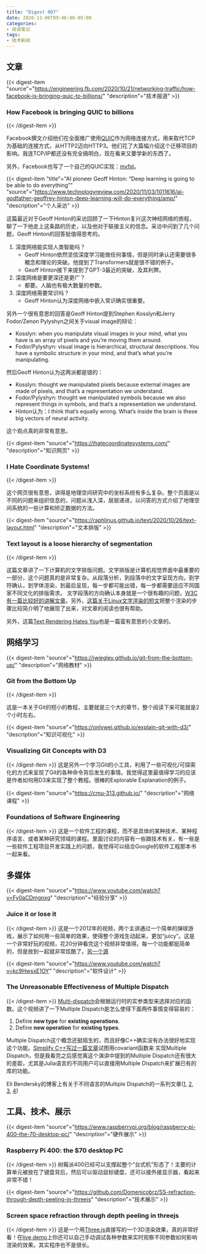 ```yaml
---
title: "Digest 007"
date: 2020-11-06T09:46:06-05:00
categories: 
- 阅读笔记
tags:
- 技术新闻
---
```


## 文章

{{< digest-item "source"="https://engineering.fb.com/2020/10/21/networking-traffic/how-facebook-is-bringing-quic-to-billions/" "description"="技术报道" >}}
### How Facebook is bringing QUIC to billions
{{< /digest-item >}}


Facebook撰文介绍他们在全面推广使用[QUIC](https://quicwg.org/)作为网络连接方式，用来取代TCP为基础的连接方式，从HTTP2迈向HTTP3。他们花了大篇幅介绍这个迁移项目的影响。我连TCP/IP都还没有完全搞明白，现在看来又要学新的东西了。

另外，Facebook也写了一个自己的QUIC实现：[mvfst](https://github.com/facebookincubator/mvfst)。

{{< digest-item "title"="AI pioneer Geoff Hinton: “Deep learning is going to be able to do everything”" "source"="https://www.technologyreview.com/2020/11/03/1011616/ai-godfather-geoffrey-hinton-deep-learning-will-do-everything/amp/" "description"="个人采访" >}}

这篇最近对于Geoff Hinton的采访回顾了一下Hinton复兴这次神经网络的旅程，聊了一下他走上这条路的历史，以及他对于联接主义的信念。采访中问到了几个问题，Geoff Hinton的回答挺值得思考的。

1. 深度网络能实现人类智能吗？
   * Geoff Hinton依然坚信深度学习能做任何事情，但是同时承认还需要很多概念和理论的突破。他提到了Transformers就是很不错的例子。
   * Geoff Hinton接下来提到了GPT-3最近的突破，及其利弊。
2. 深度网络是要更深还是更广？
   * 都要。人脑也有极大数量的参数。
3. 深度网络需要常识吗？
   * Geoff Hinton认为深度网络中嵌入常识确实很重要。

另外一个很有意思的回答是Geoff Hinton提到Stephen Kosslyn和Jerry Fodor/Zenon Pylyshyn之间关于visual image的辩论：

* Kosslyn: when you manipulate visual images in your mind, what you have is an array of pixels and you’re moving them around.
* Fodor/Pylyshyn: visual image is hierarchical, structural descriptions. You have a symbolic structure in your mind, and that’s what you’re manipulating.

然后Geoff Hinton认为这两派都是错的：
* Kosslyn: thought we manipulated pixels because external images are made of pixels, and that’s a representation we understand.
* Fodor/Pylyshyn: thought we manipulated symbols because we also represent things in symbols, and that’s a representation we understand.
* Hinton认为：I think that’s equally wrong. What’s inside the brain is these big vectors of neural activity.

这个观点真的非常有意思。

{{< digest-item "source"="https://ihatecoordinatesystems.com/" "description"="知识网页" >}}

### I Hate Coordinate Systems!
{{< /digest-item >}}


这个网页很有意思，讲得是地理空间研究中的坐标系统有多么复杂。整个页面是以不同的问题来组织信息的，问题从浅入深，层层递进，以问答的方式介绍了地理空间系统的一些计算和矫正数据的方法。

{{< digest-item "source"="https://raphlinus.github.io/text/2020/10/26/text-layout.html" "description"="文本排版" >}}
### Text layout is a loose hierarchy of segmentation
{{< /digest-item >}}

这篇文章讲了一下计算机的文字排版问题。文字排版是计算机视觉界面中最重要的一部分，这个问题真的是非常复杂。从段落分析，到段落中的文字呈现方向，到字符确认，到字体渲染，到最后呈现，每一步都可能出错，每一步都需要适应不同国家不同文化的排版需求。 文字段落的方向确认本身就是一个很有趣的问题，[W3C有一篇比较好的讲解文章](https://www.w3.org/International/articles/inline-bidi-markup/uba-basics)。另外，[这篇关于Linux文字渲染的短文](https://mrandri19.github.io/2019/07/24/modern-text-rendering-linux-overview.html)把整个渲染的步骤比较简介明了地展现了出来，对文章的阅读也很有帮助。

另外，这篇[Text Rendering Hates You](https://gankra.github.io/blah/text-hates-you/)也是一篇蛮有意思的小文章的。

## 网络学习

{{< digest-item "source"="https://jwiegley.github.io/git-from-the-bottom-up/" "description"="网络教材" >}}
### Git from the Bottom Up
{{< /digest-item >}}

这是一本关于Git的短小的教程，主要就是三个大的章节，整个阅读下来可能就是2个小时左右。

{{< digest-item "source"="https://onlywei.github.io/explain-git-with-d3/" "description"="知识可视化" >}}
### Visualizing Git Concepts with D3
{{< /digest-item >}}
这是另外一个学习Git的小工具，利用了一些可视化/可探索化的方式来呈现了Git的各种命令背后发生的事情。我觉得这里最值得学习的应该是作者如何用D3来实现了整个教程。很棒的Explorable Explanation的例子。

{{< digest-item "source"="https://cmu-313.github.io/" "description"="网络课程" >}}
### Foundations of Software Engineering
{{< /digest-item >}}
这是一个软件工程的课程，而不是具体的某种技术、某种程序语言、或者某种研究领域的课程。里面讨论的内容有一些跟技术有关，有一些是一些软件工程项目开发实践上的问题，我觉得可以结合Google的软件工程那本书一起来看。

## 多媒体

{{< digest-item "source"="https://www.youtube.com/watch?v=Fy0aCDmgnxg" "description"="经验分享" >}}
### Juice it or lose it
{{< /digest-item >}}
这是一个2012年的视频，两个主讲通过一个简单的弹球游戏，展示了如何用一些简单的效果，使得整个游戏生动起来，更加“juicy”。这是一个非常好玩的视频，花20分钟看完这个视频非常值得。每一个功能都挺简单的，但是放到一起就非常炫酷了。[另一个源](https://www.gdcvault.com/play/1016487/Juice-It-or-Lose)

{{< digest-item "source"="https://www.youtube.com/watch?v=kc9HwsxE1OY" "description"="软件设计" >}}
### The Unreasonable Effectiveness of Multiple Dispatch
{{< /digest-item >}}
[Multi-dispatch](https://en.wikipedia.org/wiki/Multiple_dispatch)会根据运行时的实参类型来选择对应的函数。这个视频讲了一下Multiple Dispatch是怎么使得下面两件事情变得容易的：
1. Define **new type** for **existing operations**.
2. Define **new operation** for **existing types**.

Multiple Dispatch这个概念还挺陌生的，而且好像C++确实没有办法很好地实现这个功能。[Simplify C++写过一篇文章](https://arne-mertz.de/2019/10/multiple-dispatch-over-covariant-functions/)试图用covariant函数来
实现Multiple Dispatch，但是我看完之后感觉离这个演讲中提到的Multiple Dispatch还有很大的差距，尤其是Julia语言的不同用户可以直接用Multiple Dispatch来扩展已有的库的功能。

Eli Bendersky的博客上有关于不同语言的Multiple Dispatch的一系列文章([1](https://eli.thegreenplace.net/2016/a-polyglots-guide-to-multiple-dispatch/), [2](https://eli.thegreenplace.net/2016/a-polyglots-guide-to-multiple-dispatch-part-2/), [3](https://eli.thegreenplace.net/2016/a-polyglots-guide-to-multiple-dispatch-part-3/), [4](https://eli.thegreenplace.net/2016/a-polyglots-guide-to-multiple-dispatch-part-4/))

## 工具、技术、展示

{{< digest-item "source"="https://www.raspberrypi.org/blog/raspberry-pi-400-the-70-desktop-pc/" "description"="硬件展示" >}}
### Raspberry Pi 400: the $70 desktop PC
{{< /digest-item >}}
树莓派400已经可以支撑起整个“台式机”形态了！主要的计算单元被放在了键盘背后，然后可以驱动鼠标键盘，还可以接外接显示器，看起来非常不错！

{{< digest-item "source"="https://github.com/Domenicobrz/SS-refraction-through-depth-peeling-in-threejs" "description"="技术展示" >}}
### Screen space refraction through depth peeling in threejs
{{< /digest-item >}}
这是一个用[Three.js](https://threejs.org/)直接写的一个3D渲染效果，真的非常好看！在[live demo](https://domenicobrz.github.io/webgl/projects/SSRefractionDepthPeeling/)上你还可以自己手动调试各种参数来实时观察不同参数如何影响渲染的效果。其实程序也不是很长。
